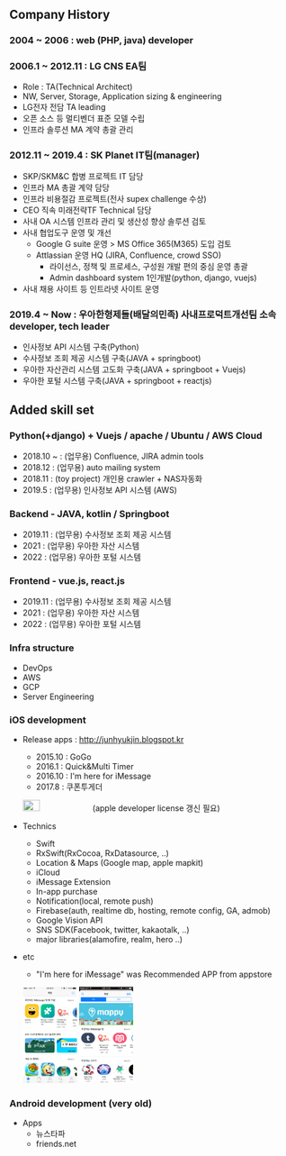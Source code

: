 ## Company History

### 2004 ~ 2006 : web (PHP, java) developer
### 2006.1 ~ 2012.11 : LG CNS EA팀
 + Role : TA(Technical Architect)
 + NW, Server, Storage, Application sizing & engineering
 + LG전자 전담 TA leading
 + 오픈 소스 등 멀티벤더 표준 모델 수립
 + 인프라 솔루션 MA 계약 총괄 관리
### 2012.11 ~ 2019.4 : SK Planet IT팀(manager)
 + SKP/SKM&C 합병 프로젝트 IT 담당
 + 인프라 MA 총괄 계약 담당
 + 인프라 비용절감 프로젝트(전사 supex challenge 수상) 
 + CEO 직속 미래전략TF Technical 담당
 + 사내 OA 시스템 인프라 관리 및 생산성 향상 솔루션 검토
 + 사내 협업도구 운영 및 개선
   + Google G suite 운영 > MS Office 365(M365) 도입 검토
   + Attlassian 운영 HQ (JIRA, Confluence, crowd SSO)
     + 라이선스, 정책 및 프로세스, 구성원 개발 편의 중심 운영 총괄
     + Admin dashboard system 1인개발(python, django, vuejs)
 + 사내 채용 사이트 등 인트라넷 사이트 운영
### 2019.4 ~ Now : 우아한형제들(배달의민족) 사내프로덕트개선팀 소속 developer, tech leader
 + 인사정보 API 시스템 구축(Python)
 + 수사정보 조회 제공 시스템 구축(JAVA + springboot)
 + 우아한 자산관리 시스템 고도화 구축(JAVA + springboot + Vuejs)
 + 우아한 포털 시스템 구축(JAVA + springboot + reactjs)

## Added skill set

### Python(+django) + Vuejs / apache / Ubuntu / AWS Cloud
 + 2018.10 ~ : (업무용) Confluence, JIRA admin tools
 + 2018.12 : (업무용) auto mailing system
 + 2018.11 : (toy project) 개인용 crawler + NAS자동화
 + 2019.5 : (업무용) 인사정보 API 시스템 (AWS)

### Backend - JAVA, kotlin / Springboot
 + 2019.11 : (업무용) 수사정보 조회 제공 시스템
 + 2021 : (업무용) 우아한 자산 시스템
 + 2022 : (업무용) 우아한 포털 시스템
 
### Frontend - vue.js, react.js
 + 2019.11 : (업무용) 수사정보 조회 제공 시스템
 + 2021 : (업무용) 우아한 자산 시스템
 + 2022 : (업무용) 우아한 포털 시스템
 
### Infra structure
 + DevOps
 + AWS
 + GCP
 + Server Engineering

### iOS development
 + Release apps : http://junhyukjin.blogspot.kr
    + 2015.10 : GoGo
    + 2016.1 : Quick&Multi Timer
    + 2016.10 : I'm here for iMessage
    + 2017.8 : 쿠폰투게더
    
    <img width="25%" height="25%" src="https://github.com/jjhok/Portfolio/blob/master/스크린샷 2019-01-02 오전 9.51.26.png"></img> (apple developer license 갱신 필요)
  + Technics
    + Swift 
    + RxSwift(RxCocoa, RxDatasource, ..)
    + Location & Maps (Google map, apple mapkit)
    + iCloud
    + iMessage Extension
    + In-app purchase
    + Notification(local, remote push)
    + Firebase(auth, realtime db, hosting, remote config, GA, admob)
    + Google Vision API
    + SNS SDK(Facebook, twitter, kakaotalk, ..)
    + major libraries(alamofire, realm, hero ..)
  + etc
    + "I'm here for iMessage" was Recommended APP from appstore
    
    <img width="20%" height="20%" src="https://github.com/jjhok/Portfolio/blob/master/IMG_1656.PNG"></img>
    <img width="20%" height="20%" src="https://github.com/jjhok/Portfolio/blob/master/IMG_1654.PNG"></img>

### Android development (very old)
  + Apps
    + 뉴스타파
    + friends.net

  
